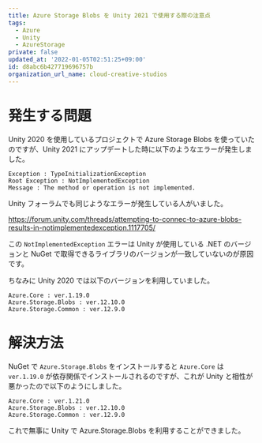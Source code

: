```yaml
---
title: Azure Storage Blobs を Unity 2021 で使用する際の注意点
tags:
  - Azure
  - Unity
  - AzureStorage
private: false
updated_at: '2022-01-05T02:51:25+09:00'
id: d8abc6b427719696757b
organization_url_name: cloud-creative-studios
---
```

# 発生する問題

Unity 2020 を使用しているプロジェクトで Azure Storage Blobs を使っていたのですが、Unity 2021 にアップデートした時に以下のようなエラーが発生しました。

```
Exception : TypeInitializationException
Root Exception : NotImplementedException
Message : The method or operation is not implemented.
```

Unity フォーラムでも同じようなエラーが発生している人がいました。

https://forum.unity.com/threads/attempting-to-connec-to-azure-blobs-results-in-notimplementedexception.1117705/

この `NotImplementedException` エラーは Unity が使用している .NET のバージョンと NuGet で取得できるライブラリのバージョンが一致していないのが原因です。

ちなみに Unity 2020 では以下のバージョンを利用していました。

```
Azure.Core : ver.1.19.0
Azure.Storage.Blobs : ver.12.10.0
Azure.Storage.Common : ver.12.9.0
```

# 解決方法

NuGet で `Azure.Storage.Blobs` をインストールすると `Azure.Core` は `ver.1.19.0` が依存関係でインストールされるのですが、これが Unity と相性が悪かったので以下のようにしました。

```
Azure.Core : ver.1.21.0
Azure.Storage.Blobs : ver.12.10.0
Azure.Storage.Common : ver.12.9.0
```

これで無事に Unity で Azure.Storage.Blobs を利用することができました。
